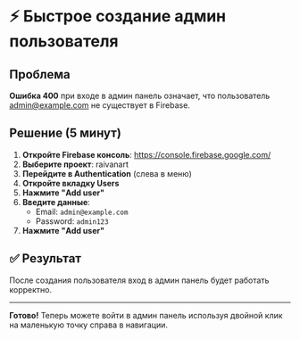 # ⚡ Быстрое создание админ пользователя

## Проблема
**Ошибка 400** при входе в админ панель означает, что пользователь admin@example.com не существует в Firebase.

## Решение (5 минут)

1. **Откройте Firebase консоль**: https://console.firebase.google.com/
2. **Выберите проект**: raivanart 
3. **Перейдите в Authentication** (слева в меню)
4. **Откройте вкладку Users**
5. **Нажмите "Add user"**
6. **Введите данные**:
   - Email: `admin@example.com`
   - Password: `admin123`
7. **Нажмите "Add user"**

## ✅ Результат
После создания пользователя вход в админ панель будет работать корректно.

---

**Готово!** Теперь можете войти в админ панель используя двойной клик на маленькую точку справа в навигации.